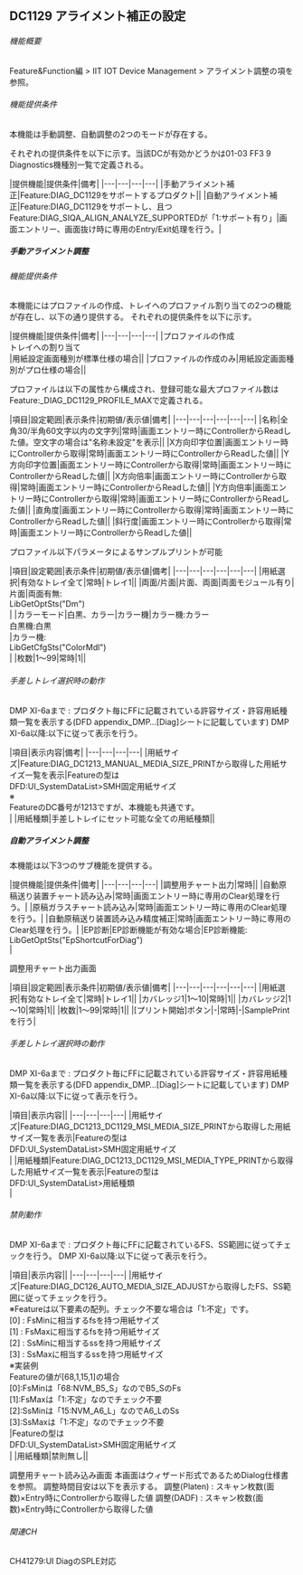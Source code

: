 ## DC1129 アライメント補正の設定 

###### 機能概要

Feature&Function編 > IIT IOT Device Management >
アライメント調整の項を参照。

###### 機能提供条件

本機能は手動調整、自動調整の2つのモードが存在する。

それぞれの提供条件を以下に示す。当該DCが有効かどうかは01-03 FF3 9
Diagnostics機種別一覧で定義される。

|提供機能|提供条件|備考|
|---|---|---|---|
|手動アライメント補正|Feature:DIAG_DC1129をサポートするプロダクト||
|自動アライメント補正|Feature:DIAG_DC1129をサポートし、且つFeature:DIAG_SIQA_ALIGN_ANALYZE_SUPPORTEDが「1:サポート有り」|画面エントリー、画面抜け時に専用のEntry/Exit処理を行う。|


##### 手動アライメント調整
###### 機能提供条件
本機能にはプロファイルの作成、トレイへのプロファイル割り当ての2つの機能が存在し、以下の通り提供する。
それぞれの提供条件を以下に示す。

|提供機能|提供条件|備考|
|---|---|---|---|
|プロファイルの作成<br/>トレイへの割り当て<br/>|用紙設定画面種別が標準仕様の場合||
|プロファイルの作成のみ|用紙設定画面種別がプロ仕様の場合||

プロファイルは以下の属性から構成され、登録可能な最大プロファイル数は
Feature:\_DIAG\_DC1129\_PROFILE\_MAXで定義される。

|項目|設定範囲|表示条件|初期値/表示値|備考|
|---|---|---|---|---|---|
|名称|全角30/半角60文字以内の文字列|常時|画面エントリー時にControllerからReadした値。空文字の場合は"名称未設定"を表示||
|X方向印字位置|画面エントリー時にControllerから取得|常時|画面エントリー時にControllerからReadした値||
|Y方向印字位置|画面エントリー時にControllerから取得|常時|画面エントリー時にControllerからReadした値||
|X方向倍率|画面エントリー時にControllerから取得|常時|画面エントリー時にControllerからReadした値||
|Y方向倍率|画面エントリー時にControllerから取得|常時|画面エントリー時にControllerからReadした値||
|直角度|画面エントリー時にControllerから取得|常時|画面エントリー時にControllerからReadした値||
|斜行度|画面エントリー時にControllerから取得|常時|画面エントリー時にControllerからReadした値||

プロファイル以下パラメータによるサンプルプリントが可能

|項目|設定範囲|表示条件|初期値/表示値|備考|
|---|---|---|---|---|---|
|用紙選択|有効なトレイ全て|常時|トレイ1||
|両面/片面|片面、両面|両面モジュール有り|片面|両面有無:<br/>LibGetOptSts(&quot;Dm&quot;)<br/>|
|カラーモード|白黒、カラー|カラー機|カラー機:カラー<br/>白黒機:白黒<br/>|カラー機:<br/>LibGetCfgSts(&quot;ColorMdl&quot;)<br/>|
|枚数|1～99|常時|1||

###### 手差しトレイ選択時の動作
DMP XI-6aまで :
プロダクト毎にFFに記載されている許容サイズ・許容用紙種類一覧を表示する(DFD
appendix\_DMP…\[Diag\]シートに記載しています)
DMP XI-6a以降:以下に従って表示を行う。

|項目|表示内容|備考|
|---|---|---|---|
|用紙サイズ|Feature:DIAG_DC1213_MANUAL_MEDIA_SIZE_PRINTから取得した用紙サイズ一覧を表示|Featureの型は<br/>DFD:UI_SystemDataList>SMH固定用紙サイズ<br/>※<br/>FeatureのDC番号が1213ですが、本機能も共通です。<br/>|
|用紙種類|手差しトレイにセット可能な全ての用紙種類||


##### 自動アライメント調整

本機能は以下3つのサブ機能を提供する。

|提供機能|提供条件|備考|
|---|---|---|---|
|調整用チャート出力|常時||
|自動原稿送り装置チャート読み込み|常時|画面エントリー時に専用のClear処理を行う。|
|原稿ガラスチャート読み込み|常時|画面エントリー時に専用のClear処理を行う。|
|自動原稿送り装置読み込み精度補正|常時|画面エントリー時に専用のClear処理を行う。|
|EP診断|EP診断機能が有効な場合|EP診断機能:<br/>LibGetOptSts(&quot;EpShortcutForDiag&quot;)<br/>|

調整用チャート出力画面

|項目|設定範囲|表示条件|初期値/表示値|備考|
|---|---|---|---|---|---|
|用紙選択|有効なトレイ全て|常時|トレイ1||
|カバレッジ1|1～10|常時|1||
|カバレッジ2|1～10|常時|1||
|枚数|1～99|常時|1||
|[プリント開始]ボタン|-|常時|-|SamplePrintを行う|

###### 手差しトレイ選択時の動作
DMP XI-6aまで :
プロダクト毎にFFに記載されている許容サイズ・許容用紙種類一覧を表示する(DFD
appendix\_DMP…\[Diag\]シートに記載しています)
DMP XI-6a以降:以下に従って表示を行う。

|項目|表示内容||
|---|---|---|---|
|用紙サイズ|Feature:DIAG_DC1213_DC1129_MSI_MEDIA_SIZE_PRINTから取得した用紙サイズ一覧を表示|Featureの型は<br/>DFD:UI_SystemDataList>SMH固定用紙サイズ<br/>|
|用紙種類|Feature:DIAG_DC1213_DC1129_MSI_MEDIA_TYPE_PRINTから取得した用紙サイズ一覧を表示|Featureの型は<br/>DFD:UI_SystemDataList>用紙種類<br/>|

###### 禁則動作
DMP XI-6aまで :
プロダクト毎にFFに記載されているFS、SS範囲に従ってチェックを行う。
DMP XI-6a以降:以下に従って表示を行う。

|項目|表示内容||
|---|---|---|---|
|用紙サイズ|Feature:DIAG_DC126_AUTO_MEDIA_SIZE_ADJUSTから取得したFS、SS範囲に従ってチェックを行う。<br/>※Featureは以下要素の配列。チェック不要な場合は「1:不定」です。<br/>[0] : FsMinに相当するfsを持つ用紙サイズ<br/>[1] : FsMaxに相当するfsを持つ用紙サイズ<br/>[2] : SsMinに相当するssを持つ用紙サイズ<br/>[3] : SsMaxに相当するssを持つ用紙サイズ<br/>※実装例<br/>Featureの値が[68,1,15,1]の場合<br/>[0]:FsMinは「68:NVM_B5_S」なのでB5_SのFs<br/>[1]:FsMaxは「1:不定」なのでチェック不要<br/>[2]:SsMinは「15:NVM_A6_L」なのでA6_LのSs<br/>[3]:SsMaxは「1:不定」なのでチェック不要<br/>|Featureの型は<br/>DFD:UI_SystemDataList>SMH固定用紙サイズ<br/>|
|用紙種類|禁則無し||

調整用チャート読み込み画面
本画面はウィザード形式であるためDialog仕様書を参照。
調整時間目安は以下を表示する。
調整(Platen) :
スキャン枚数(面数)×Entry時にControllerから取得した値
調整(DADF) : スキャン枚数(面数)×Entry時にControllerから取得した値

###### 関連CH

CH41279:UI DiagのSPLE対応